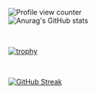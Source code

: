 ![Profile view counter](https://komarev.com/ghpvc/?username=jsmsj&style=flat-square&color=blueviolet)
<br>
![Anurag's GitHub stats](https://github-readme-stats.vercel.app/api?username=jsmsj&show_icons=true&theme=radical)

<br>

[![trophy](https://github-profile-trophy.vercel.app/?username=ryo-ma&theme=dracula&column=4)](https://github.com/ryo-ma/github-profile-trophy)

<br>

[![GitHub Streak](https://github-readme-streak-stats.herokuapp.com?user=jsmsj&theme=radical&date_format=M%20j%5B%2C%20Y%5D)](https://git.io/streak-stats)

<br>




<!--
**jsmsj/jsmsj** is a ✨ _special_ ✨ repository because its `README.md` (this file) appears on your GitHub profile.

Here are some ideas to get you started:

- 🔭 I’m currently working on ...
- 🌱 I’m currently learning ...
- 👯 I’m looking to collaborate on ...
- 🤔 I’m looking for help with ...
- 💬 Ask me about ...
- 📫 How to reach me: ...
- 😄 Pronouns: ...
- ⚡ Fun fact: ...
-->
